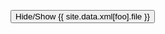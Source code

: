 <button id= "toggle_{{foo}}" onclick="hiddencode('{{ foo }}')">Hide/Show {{ site.data.xml[foo].file }}</button>
<div id="{{ foo }}" style="display:none">
{% capture text-capture %}
{% raw %}
```
{% include {{ site.data.xml[foo].file }} %}
```
{% endraw %}
{% endcapture %}
{% include widgets/toggle-code.html  toggle-text=text-capture  %}
</div>
